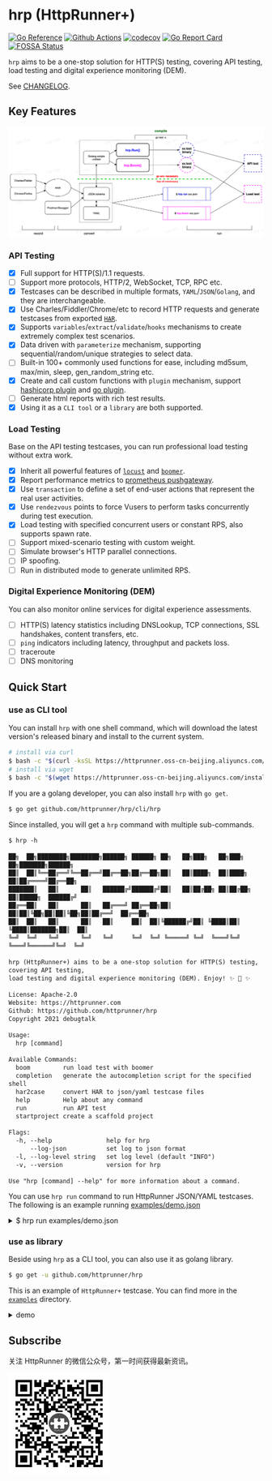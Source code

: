 # hrp (HttpRunner+)

[![Go Reference](https://pkg.go.dev/badge/github.com/httprunner/hrp.svg)](https://pkg.go.dev/github.com/httprunner/hrp)
[![Github Actions](https://github.com/httprunner/hrp/actions/workflows/unittest.yml/badge.svg)](https://github.com/httprunner/hrp/actions)
[![codecov](https://codecov.io/gh/httprunner/hrp/branch/main/graph/badge.svg?token=HPCQWCD7KO)](https://codecov.io/gh/httprunner/hrp)
[![Go Report Card](https://goreportcard.com/badge/github.com/httprunner/hrp)](https://goreportcard.com/report/github.com/httprunner/hrp)
[![FOSSA Status](https://app.fossa.com/api/projects/custom%2B27856%2Fgithub.com%2Fhttprunner%2Fhrp.svg?type=shield)](https://app.fossa.com/reports/c2742455-c8ab-4b13-8fd7-4a35ba0b2840)

`hrp` aims to be a one-stop solution for HTTP(S) testing, covering API testing, load testing and digital experience monitoring (DEM).

See [CHANGELOG].
## Key Features

![flow chart](docs/assets/flow.jpg)

### API Testing

- [x] Full support for HTTP(S)/1.1 requests.
- [ ] Support more protocols, HTTP/2, WebSocket, TCP, RPC etc.
- [x] Testcases can be described in multiple formats, `YAML`/`JSON`/`Golang`, and they are interchangeable.
- [x] Use Charles/Fiddler/Chrome/etc to record HTTP requests and generate testcases from exported [`HAR`][HAR].
- [x] Supports `variables`/`extract`/`validate`/`hooks` mechanisms to create extremely complex test scenarios.
- [x] Data driven with `parameterize` mechanism, supporting sequential/random/unique strategies to select data.
- [ ] Built-in 100+ commonly used functions for ease, including md5sum, max/min, sleep, gen_random_string etc.
- [x] Create and call custom functions with `plugin` mechanism, support [hashicorp plugin] and [go plugin].
- [ ] Generate html reports with rich test results.
- [x] Using it as a `CLI tool` or a `library` are both supported.

### Load Testing

Base on the API testing testcases, you can run professional load testing without extra work.

- [x] Inherit all powerful features of [`locust`][locust] and [`boomer`][boomer].
- [x] Report performance metrics to [prometheus pushgateway][pushgateway].
- [x] Use `transaction` to define a set of end-user actions that represent the real user activities.
- [x] Use `rendezvous` points to force Vusers to perform tasks concurrently during test execution.
- [x] Load testing with specified concurrent users or constant RPS, also supports spawn rate.
- [ ] Support mixed-scenario testing with custom weight.
- [ ] Simulate browser's HTTP parallel connections.
- [ ] IP spoofing.
- [ ] Run in distributed mode to generate unlimited RPS.

### Digital Experience Monitoring (DEM)

You can also monitor online services for digital experience assessments.

- [ ] HTTP(S) latency statistics including DNSLookup, TCP connections, SSL handshakes, content transfers, etc.
- [ ] `ping` indicators including latency, throughput and packets loss.
- [ ] traceroute
- [ ] DNS monitoring

## Quick Start

### use as CLI tool

You can install `hrp` with one shell command, which will download the latest version's released binary and install to the current system.

```bash
# install via curl
$ bash -c "$(curl -ksSL https://httprunner.oss-cn-beijing.aliyuncs.com/install.sh)"
# install via wget
$ bash -c "$(wget https://httprunner.oss-cn-beijing.aliyuncs.com/install.sh -O -)"
```

If you are a golang developer, you can also install `hrp` with `go get`.

```bash
$ go get github.com/httprunner/hrp/cli/hrp
```

Since installed, you will get a `hrp` command with multiple sub-commands.

```text
$ hrp -h

██╗  ██╗████████╗████████╗██████╗ ██████╗ ██╗   ██╗███╗   ██╗███╗   ██╗███████╗██████╗
██║  ██║╚══██╔══╝╚══██╔══╝██╔══██╗██╔══██╗██║   ██║████╗  ██║████╗  ██║██╔════╝██╔══██╗
███████║   ██║      ██║   ██████╔╝██████╔╝██║   ██║██╔██╗ ██║██╔██╗ ██║█████╗  ██████╔╝
██╔══██║   ██║      ██║   ██╔═══╝ ██╔══██╗██║   ██║██║╚██╗██║██║╚██╗██║██╔══╝  ██╔══██╗
██║  ██║   ██║      ██║   ██║     ██║  ██║╚██████╔╝██║ ╚████║██║ ╚████║███████╗██║  ██║
╚═╝  ╚═╝   ╚═╝      ╚═╝   ╚═╝     ╚═╝  ╚═╝ ╚═════╝ ╚═╝  ╚═══╝╚═╝  ╚═══╝╚══════╝╚═╝  ╚═╝

hrp (HttpRunner+) aims to be a one-stop solution for HTTP(S) testing, covering API testing,
load testing and digital experience monitoring (DEM). Enjoy! ✨ 🚀 ✨

License: Apache-2.0
Website: https://httprunner.com
Github: https://github.com/httprunner/hrp
Copyright 2021 debugtalk

Usage:
  hrp [command]

Available Commands:
  boom         run load test with boomer
  completion   generate the autocompletion script for the specified shell
  har2case     convert HAR to json/yaml testcase files
  help         Help about any command
  run          run API test
  startproject create a scaffold project

Flags:
  -h, --help               help for hrp
      --log-json           set log to json format
  -l, --log-level string   set log level (default "INFO")
  -v, --version            version for hrp

Use "hrp [command] --help" for more information about a command.
```

You can use `hrp run` command to run HttpRunner JSON/YAML testcases. The following is an example running [examples/demo.json][demo.json]

<details>
<summary>$ hrp run examples/demo.json</summary>

```text
5:21PM INF Set log to color console other than JSON format.
5:21PM ??? Set log level
5:21PM INF [init] SetDebug debug=true
5:21PM INF [init] SetFailfast failfast=true
5:21PM INF [init] Reset session variables
5:21PM INF load json testcase path=/Users/debugtalk/MyProjects/HttpRunner-dev/hrp/examples/demo.json
5:21PM INF call function success arguments=[5] funcName=gen_random_string output=A65rg
5:21PM INF call function success arguments=[12.3,3.45] funcName=max output=12.3
5:21PM INF run testcase start testcase="demo with complex mechanisms"
5:21PM INF transaction name=tran1 type=start
5:21PM INF run step start step="get with params"
5:21PM INF call function success arguments=[12.3,34.5] funcName=max output=34.5
-------------------- request --------------------
GET /get?foo1=A65rg&foo2=34.5 HTTP/1.1
Host: postman-echo.com
User-Agent: HttpRunnerPlus


==================== response ===================
HTTP/1.1 200 OK
Content-Length: 304
Connection: keep-alive
Content-Type: application/json; charset=utf-8
Date: Thu, 23 Dec 2021 09:21:30 GMT
Etag: W/"130-t7qE4M7C+OQ0jGdRWkr2R3gjq+w"
Set-Cookie: sails.sid=s%3AAiqfRgMtWKG3oOQnXJOxRD8xk58rtAW6.eD%2BBo7FBnA82XLsLFiadeg6OcuD2zHSTyhv2l%2FDVuCk; Path=/; HttpOnly
Vary: Accept-Encoding

{"args":{"foo1":"A65rg","foo2":"34.5"},"headers":{"x-forwarded-proto":"https","x-forwarded-port":"443","host":"postman-echo.com","x-amzn-trace-id":"Root=1-61c43f9a-7c855775053963a4284ba464","user-agent":"HttpRunnerPlus","accept-encoding":"gzip"},"url":"https://postman-echo.com/get?foo1=A65rg&foo2=34.5"}
--------------------------------------------------
5:21PM INF extract value from=body.args.foo1 value=A65rg
5:21PM INF set variable value=A65rg variable=varFoo1
5:21PM INF validate status_code assertMethod=equals checkValue=200 expectValue=200 result=true
5:21PM INF validate headers."Content-Type" assertMethod=startswith checkValue="application/json; charset=utf-8" expectValue=application/json result=true
5:21PM INF validate body.args.foo1 assertMethod=length_equals checkValue=A65rg expectValue=5 result=true
5:21PM INF validate $varFoo1 assertMethod=length_equals checkValue=A65rg expectValue=5 result=true
5:21PM INF validate body.args.foo2 assertMethod=equals checkValue=34.5 expectValue=34.5 result=true
5:21PM INF run step end exportVars={"varFoo1":"A65rg"} step="get with params" success=true
5:21PM INF transaction name=tran1 type=end
5:21PM INF transaction elapsed=1021.174113 name=tran1
5:21PM INF run step start step="post json data"
5:21PM INF call function success arguments=[12.3,3.45] funcName=max output=12.3
-------------------- request --------------------
POST /post HTTP/1.1
Host: postman-echo.com
Content-Type: application/json; charset=UTF-8

{"foo1":"A65rg","foo2":12.3}
==================== response ===================
HTTP/1.1 200 OK
Content-Length: 424
Connection: keep-alive
Content-Type: application/json; charset=utf-8
Date: Thu, 23 Dec 2021 09:21:30 GMT
Etag: W/"1a8-IhWXQxTXlxmnbqdRh+oBPRTLsOU"
Set-Cookie: sails.sid=s%3AzXIPVMKipoISZG0Zj4tX73vKDbIdFtzZ.xD50I4UMHUERmcgWfp64f0a8g%2BT9YIUf0Fi1l5bXbQA; Path=/; HttpOnly
Vary: Accept-Encoding

{"args":{},"data":{"foo1":"A65rg","foo2":12.3},"files":{},"form":{},"headers":{"x-forwarded-proto":"https","x-forwarded-port":"443","host":"postman-echo.com","x-amzn-trace-id":"Root=1-61c43f9a-78aab84a36a753ea6b5dd0f7","content-length":"28","user-agent":"Go-http-client/1.1","content-type":"application/json; charset=UTF-8","accept-encoding":"gzip"},"json":{"foo1":"A65rg","foo2":12.3},"url":"https://postman-echo.com/post"}
--------------------------------------------------
5:21PM INF validate status_code assertMethod=equals checkValue=200 expectValue=200 result=true
5:21PM INF validate body.json.foo1 assertMethod=length_equals checkValue=A65rg expectValue=5 result=true
5:21PM INF validate body.json.foo2 assertMethod=equals checkValue=12.3 expectValue=12.3 result=true
5:21PM INF run step end exportVars=null step="post json data" success=true
5:21PM INF run step start step="post form data"
5:21PM INF call function success arguments=[12.3,3.45] funcName=max output=12.3
-------------------- request --------------------
POST /post HTTP/1.1
Host: postman-echo.com
Content-Type: application/x-www-form-urlencoded; charset=UTF-8

foo1=A65rg&foo2=12.3
==================== response ===================
HTTP/1.1 200 OK
Content-Length: 445
Connection: keep-alive
Content-Type: application/json; charset=utf-8
Date: Thu, 23 Dec 2021 09:21:30 GMT
Etag: W/"1bd-g4G7WmMU7EzJYzPTYgqX67Ug9iE"
Set-Cookie: sails.sid=s%3Al3gcdxEQug7ddxPlA2Kfxvm7d_z9ImEt.4IQI1SVX5xuTefX0N0UvJPQxVvA1SAMm7ztHESkHXsY; Path=/; HttpOnly
Vary: Accept-Encoding

{"args":{},"data":"","files":{},"form":{"foo1":"A65rg","foo2":"12.3"},"headers":{"x-forwarded-proto":"https","x-forwarded-port":"443","host":"postman-echo.com","x-amzn-trace-id":"Root=1-61c43f9a-6458626c64b04fd60245714b","content-length":"20","user-agent":"Go-http-client/1.1","content-type":"application/x-www-form-urlencoded; charset=UTF-8","accept-encoding":"gzip"},"json":{"foo1":"A65rg","foo2":"12.3"},"url":"https://postman-echo.com/post"}
--------------------------------------------------
5:21PM INF validate status_code assertMethod=equals checkValue=200 expectValue=200 result=true
5:21PM INF validate body.form.foo1 assertMethod=length_equals checkValue=A65rg expectValue=5 result=true
5:21PM INF validate body.form.foo2 assertMethod=equals checkValue=12.3 expectValue=12.3 result=true
5:21PM INF run step end exportVars=null step="post form data" success=true
5:21PM INF run testcase end testcase="demo with complex mechanisms"
```
</details>

### use as library

Beside using `hrp` as a CLI tool, you can also use it as golang library.

```bash
$ go get -u github.com/httprunner/hrp
```

This is an example of `HttpRunner+` testcase. You can find more in the [`examples`][examples] directory.


<details>
<summary>demo</summary>

```go
import (
    "testing"

    "github.com/httprunner/hrp"
)

func TestCaseDemo(t *testing.T) {
    demoTestCase := &hrp.TestCase{
        Config: hrp.NewConfig("demo with complex mechanisms").
            SetBaseURL("https://postman-echo.com").
            WithVariables(map[string]interface{}{ // global level variables
                "n":       5,
                "a":       12.3,
                "b":       3.45,
                "varFoo1": "${gen_random_string($n)}",
                "varFoo2": "${max($a, $b)}", // 12.3; eval with built-in function
            }),
        TestSteps: []hrp.IStep{
            hrp.NewStep("transaction 1 start").StartTransaction("tran1"), // start transaction
            hrp.NewStep("get with params").
                WithVariables(map[string]interface{}{ // step level variables
                    "n":       3,                // inherit config level variables if not set in step level, a/varFoo1
                    "b":       34.5,             // override config level variable if existed, n/b/varFoo2
                    "varFoo2": "${max($a, $b)}", // 34.5; override variable b and eval again
                }).
                GET("/get").
                WithParams(map[string]interface{}{"foo1": "$varFoo1", "foo2": "$varFoo2"}). // request with params
                WithHeaders(map[string]string{"User-Agent": "HttpRunnerPlus"}).             // request with headers
                Extract().
                WithJmesPath("body.args.foo1", "varFoo1"). // extract variable with jmespath
                Validate().
                AssertEqual("status_code", 200, "check response status code").        // validate response status code
                AssertStartsWith("headers.\"Content-Type\"", "application/json", ""). // validate response header
                AssertLengthEqual("body.args.foo1", 5, "check args foo1").            // validate response body with jmespath
                AssertLengthEqual("$varFoo1", 5, "check args foo1").                  // assert with extracted variable from current step
                AssertEqual("body.args.foo2", "34.5", "check args foo2"),             // notice: request params value will be converted to string
            hrp.NewStep("transaction 1 end").EndTransaction("tran1"), // end transaction
            hrp.NewStep("post json data").
                POST("/post").
                WithBody(map[string]interface{}{
                    "foo1": "$varFoo1",       // reference former extracted variable
                    "foo2": "${max($a, $b)}", // 12.3; step level variables are independent, variable b is 3.45 here
                }).
                Validate().
                AssertEqual("status_code", 200, "check status code").
                AssertLengthEqual("body.json.foo1", 5, "check args foo1").
                AssertEqual("body.json.foo2", 12.3, "check args foo2"),
            hrp.NewStep("post form data").
                POST("/post").
                WithHeaders(map[string]string{"Content-Type": "application/x-www-form-urlencoded; charset=UTF-8"}).
                WithBody(map[string]interface{}{
                    "foo1": "$varFoo1",       // reference former extracted variable
                    "foo2": "${max($a, $b)}", // 12.3; step level variables are independent, variable b is 3.45 here
                }).
                Validate().
                AssertEqual("status_code", 200, "check status code").
                AssertLengthEqual("body.form.foo1", 5, "check args foo1").
                AssertEqual("body.form.foo2", "12.3", "check args foo2"), // form data will be converted to string
        },
    }

    err := hrp.NewRunner(nil).Run(demoTestCase) // hrp.Run(demoTestCase)
    if err != nil {
        t.Fatalf("run testcase error: %v", err)
    }
}
```
</details>

## Subscribe

关注 HttpRunner 的微信公众号，第一时间获得最新资讯。

<img src="docs/assets/qrcode.jpg" alt="HttpRunner" width="200">

[HttpRunner]: https://github.com/httprunner/httprunner
[boomer]: https://github.com/myzhan/boomer
[locust]: https://github.com/locustio/locust
[jmespath]: https://jmespath.org/
[allure]: https://docs.qameta.io/allure/
[HAR]: http://httparchive.org/
[hashicorp plugin]: https://github.com/hashicorp/go-plugin
[go plugin]: https://pkg.go.dev/plugin
[demo.json]: https://github.com/httprunner/hrp/blob/main/examples/demo.json
[examples]: https://github.com/httprunner/hrp/blob/main/examples/
[CHANGELOG]: docs/CHANGELOG.md
[pushgateway]: https://github.com/prometheus/pushgateway

